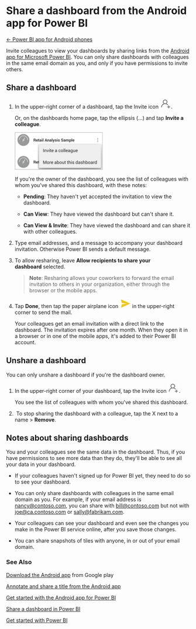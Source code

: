 <properties 
   pageTitle="Share a dashboard from the Android app for Power BI"
   description="Share a dashboard from the Android app for Power BI"
   services="powerbi" 
   documentationCenter="" 
   authors="pcw3187" 
   manager="mblythe" 
   editor=""
   tags=""/>
 
<tags
   ms.service="powerbi"
   ms.devlang="NA"
   ms.topic="article"
   ms.tgt_pltfrm="NA"
   ms.workload="powerbi"
   ms.date="10/14/2015"
   ms.author="v-pawrig"/>
# Share a dashboard from the Android app for Power BI

[← Power BI app for Android phones](https://support.powerbi.com/knowledgebase/topics/85887-power-bi-app-for-android-phones)

Invite colleagues to view your dashboards by sharing links from the [Android app for Microsoft Power BI](https://support.powerbi.com/knowledgebase/articles/577773). You can only share dashboards with colleagues in the same email domain as you, and only if you have permissions to invite others.

## Share a dashboard

1.  In the upper-right corner of a dashboard, tap the Invite icon ![](media/powerbi-mobile-share-a-dashboard-from-the-android-app/PBI_Andr_InviteIcon.png).

    Or, on the dashboards home page, tap the ellipsis (...) and tap **Invite a colleague**.

    ![](media/powerbi-mobile-share-a-dashboard-from-the-android-app/PBI_Andr_DashEllipsMenu.png)

    If you're the owner of the dashboard, you see the list of colleagues with whom you've shared this dashboard, with these notes:

    -   **Pending**: They haven't yet accepted the invitation to view the dashboard.

    -   **Can View**: They have viewed the dashboard but can't share it.

    -   **Can View & Invite**: They have viewed the dashboard and can share it with other colleagues.

2.  Type email addresses, and a message to accompany your dashboard invitation. Otherwise Power BI sends a default message.

3.  To allow resharing, leave **Allow recipients to share your dashboard** selected.

    >**Note**:  Resharing allows your coworkers to forward the email invitation to others in your organization, either through the browser or the mobile apps.

4.  Tap **Done**, then tap the paper airplane icon ![](media/powerbi-mobile-share-a-dashboard-from-the-android-app/PBI_Andr_SendPlane.png) in the upper-right corner to send the mail.

    Your colleagues get an email invitation with a direct link to the dashboard. The invitation expires after one month. When they open it in a browser or in one of the mobile apps, it's added to their Power BI account.

## Unshare a dashboard

You can only unshare a dashboard if you're the dashboard owner.

1.  In the upper-right corner of your dashboard, tap the Invite icon ![](media/powerbi-mobile-share-a-dashboard-from-the-android-app/PBI_Andr_InviteIcon.png). 

    You see the list of colleagues with whom you've shared this dashboard.

2.   To stop sharing the dashboard with a colleague, tap the X next to a name \> **Remove**.



## Notes about sharing dashboards

You and your colleagues see the same data in the dashboard. Thus, if you have permissions to see more data than they do, they'll be able to see all your data in your dashboard.

-   If your colleagues haven't signed up for Power BI yet, they need to do so to see your dashboard.

-   You can only share dashboards with colleagues in the same email domain as you. For example, if your email address is nancy@contoso.com, you can share with bill@contoso.com but not with joe@ca.contoso.com or sally@fabrikam.com.

-   Your colleagues can see your dashboard and even see the changes you make in the Power BI service online, after you save those changes.

-   You can share snapshots of tiles with anyone, in or out of your email domain.

### See Also

[Download the Android app](http://go.microsoft.com/fwlink/?LinkID=544867) from Google play

[Annotate and share a title from the Android app](https://support.powerbi.com/knowledgebase/articles/608340)

[Get started with the Android app for Power BI](https://support.powerbi.com/knowledgebase/articles/577773)

[Share a dashboard in Power BI](http://support.powerbi.com/knowledgebase/articles/431008-share-and-unshare-a-dashboard)

[Get started with Power BI](http://support.powerbi.com/knowledgebase/articles/430814-get-started-with-power-bi-preview)

